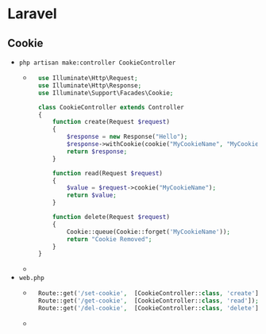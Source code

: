 # Laravel
## Cookie
- `php artisan make:controller CookieController`
    - ~~~php
        use Illuminate\Http\Request;
        use Illuminate\Http\Response;
        use Illuminate\Support\Facades\Cookie;

        class CookieController extends Controller
        {
            function create(Request $request)
            {
                $response = new Response("Hello");
                $response->withCookie(cookie("MyCookieName", "MyCookieValue", 1000));
                return $response;
            }

            function read(Request $request)
            {
                $value = $request->cookie("MyCookieName");
                return $value;
            }

            function delete(Request $request)
            {
                Cookie::queue(Cookie::forget('MyCookieName'));
                return "Cookie Removed";
            }
        }
    -
- `web.php`
    - ~~~php
        Route::get('/set-cookie',  [CookieController::class, 'create']);
        Route::get('/get-cookie',  [CookieController::class, 'read']);
        Route::get('/del-cookie',  [CookieController::class, 'delete']);
    -